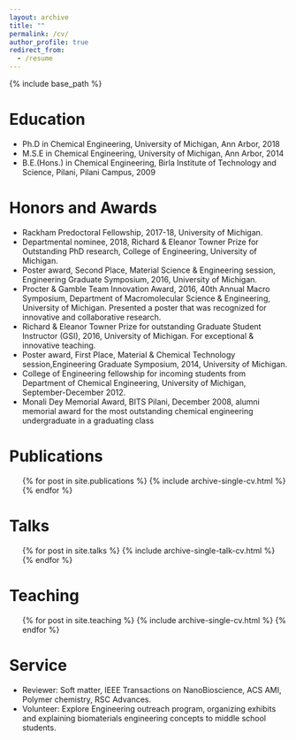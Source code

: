 ```yaml
---
layout: archive
title: ""
permalink: /cv/
author_profile: true
redirect_from:
  - /resume
---
```


{% include base_path %}

Education
======
* Ph.D in Chemical Engineering, University of Michigan, Ann Arbor, 2018 
* M.S.E in Chemical Engineering, University of Michigan, Ann Arbor, 2014
* B.E.(Hons.) in Chemical Engineering, Birla Institute of Technology and Science, Pilani, Pilani Campus, 2009

 

Honors and Awards
======
* Rackham Predoctoral Fellowship, 2017-18, University of Michigan.
* Departmental nominee, 2018, Richard & Eleanor Towner Prize for Outstanding PhD research, College of Engineering, University of Michigan.
* Poster award, Second Place, Material Science & Engineering session,  Engineering Graduate Symposium, 2016, University of Michigan.
* Procter & Gamble Team Innovation Award, 2016, 40th Annual Macro Symposium, Department of Macromolecular Science \& Engineering, University of Michigan. Presented a poster that was recognized for  innovative and collaborative research.
* Richard \& Eleanor Towner Prize for outstanding Graduate Student Instructor (GSI), 2016, University of Michigan. For exceptional \& innovative teaching. 
* Poster award, First Place,  Material & Chemical Technology session,Engineering Graduate Symposium, 2014, University of Michigan.
* College of Engineering fellowship for incoming students from Department of Chemical Engineering, University of Michigan, September-December 2012.
* Monali Dey Memorial Award, BITS Pilani, December 2008, alumni memorial award for the most outstanding chemical engineering undergraduate in a graduating class

  


Publications
======
  <ul>{% for post in site.publications %}
    {% include archive-single-cv.html %}
  {% endfor %}</ul>
  
Talks
======
  <ul>{% for post in site.talks %}
    {% include archive-single-talk-cv.html %}
  {% endfor %}</ul>
  
Teaching
======
  <ul>{% for post in site.teaching %}
    {% include archive-single-cv.html %}
  {% endfor %}</ul>
  
Service 
======
* Reviewer: Soft matter, IEEE Transactions on NanoBioscience, ACS AMI, Polymer chemistry, RSC Advances. 
* Volunteer: Explore Engineering outreach program, organizing exhibits and explaining biomaterials engineering concepts to middle school students.


